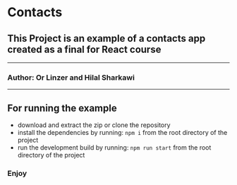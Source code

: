# Contacts

## This Project is an example of a contacts app created as a final for React course

***

### Author: Or Linzer and Hilal Sharkawi

***

## For running the example

* download and extract the zip or clone the repository
* install the dependencies by running: ```npm i``` from the root directory of the project
* run the development build by running: ```npm run start``` from the root directory of the project

### Enjoy
